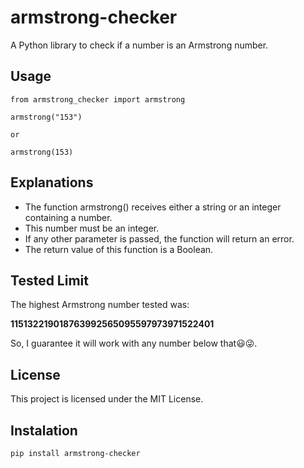 # armstrong-checker

A Python library to check if a number is an Armstrong number.

## Usage
    
    from armstrong_checker import armstrong

    armstrong("153")

    or

    armstrong(153)



## Explanations

* The function armstrong() receives either a string or an integer containing a number.
* This number must be an integer.
* If any other parameter is passed, the function will return an error.
* The return value of this function is a Boolean.


## Tested Limit
The highest Armstrong number tested was:

**115132219018763992565095597973971522401**

So, I guarantee it will work with any number below that😃😜.

## License
This project is licensed under the MIT License.


## Instalation

```bash
pip install armstrong-checker